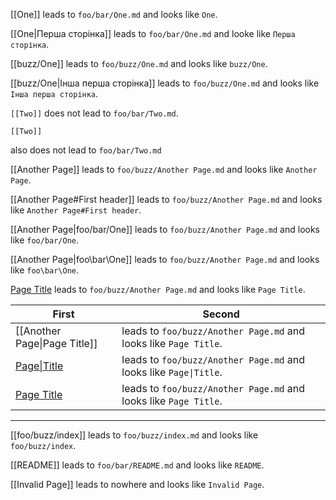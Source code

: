 [[One]] leads to `foo/bar/One.md` and looks like `One`.

[[One|Перша сторінка]] leads to `foo/bar/One.md` and looke like `Перша сторінка`.

[[buzz/One]] leads to `foo/buzz/One.md` and looks like `buzz/One`.

[[buzz/One|Інша перша сторінка]] leads to `foo/buzz/One.md` and looks like `Інша перша сторінка`.

`[[Two]]` does not lead to `foo/bar/Two.md`.

```
[[Two]]
```
also does not lead to `foo/bar/Two.md`

[[Another Page]] leads to `foo/buzz/Another Page.md` and looks like `Another Page`.

[[Another Page#First header]] leads to `foo/buzz/Another Page.md` and looks like `Another Page#First header`.

[[Another Page|foo/bar/One]] leads to `foo/buzz/Another Page.md` and looks like `foo/bar/One`.

[[Another Page|foo\bar\One]] leads to `foo/buzz/Another Page.md` and looks like `foo\bar\One`.

[Page Title](foo/buzz/Another%20Page.md) leads to `foo/buzz/Another Page.md` and looks like `Page Title`.

| First                                     | Second                                                            |
| ----------------------------------------- | ----------------------------------------------------------------- |
| [[Another Page\|Page Title]]              | leads to `foo/buzz/Another Page.md` and looks like `Page Title`.  |
| [Page\|Title](foo/buzz/Another%20Page.md) | leads to `foo/buzz/Another Page.md` and looks like `Page\|Title`. |
| [Page Title](foo/buzz/Another%20Page.md)  | leads to `foo/buzz/Another Page.md` and looks like `Page Title`.  |

----

[[foo/buzz/index]] leads to `foo/buzz/index.md` and looks like `foo/buzz/index`.

[[README]] leads to `foo/bar/README.md` and looks like `README`.

[[Invalid Page]] leads to nowhere and looks like `Invalid Page`.
